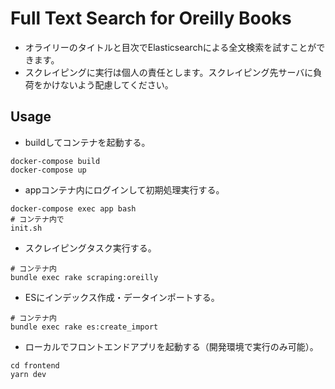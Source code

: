# Full Text Search for Oreilly Books
- オライリーのタイトルと目次でElasticsearchによる全文検索を試すことができます。
- スクレイピングに実行は個人の責任とします。スクレイピング先サーバに負荷をかけないよう配慮してください。

## Usage
- buildしてコンテナを起動する。
```
docker-compose build
docker-compose up
```

- appコンテナ内にログインして初期処理実行する。
```
docker-compose exec app bash
# コンテナ内で
init.sh
```

- スクレイピングタスク実行する。
```
# コンテナ内
bundle exec rake scraping:oreilly
```

- ESにインデックス作成・データインポートする。
```
# コンテナ内
bundle exec rake es:create_import
```

- ローカルでフロントエンドアプリを起動する（開発環境で実行のみ可能）。
```
cd frontend
yarn dev
```

